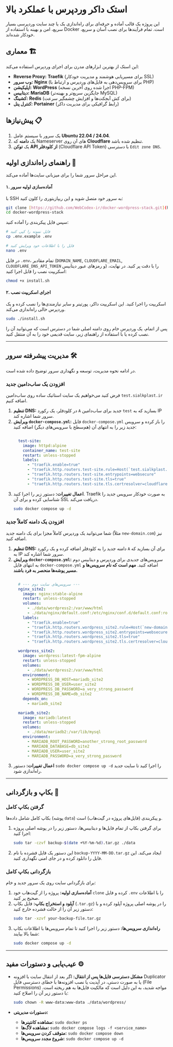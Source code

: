 # استک داکر وردپرس با عملکرد بالا

این پروژه یک قالب آماده و حرفه‌ای برای راه‌اندازی یک یا چند سایت وردپرسی بسیار سریع، امن و بهینه با استفاده از Docker است. تمام فرآیندها برای نصب آسان و سریع، خودکار شده‌اند.

## معماری 🏗️

این استک از بهترین ابزارهای مدرن برای اجرای وردپرس استفاده می‌کند:
* **Reverse Proxy:** **Traefik** (برای مسیریابی هوشمند و مدیریت خودکار SSL)
* **وب سرور:** **Nginx** (برای سرویس‌دهی به فایل‌های وردپرس و ارتباط با PHP)
* **اپلیکیشن:** **WordPress** (اجرا شده روی آخرین نسخه PHP-FPM)
* **دیتابیس:** **MariaDB** (جایگزین سریع‌تر و بهینه‌تر MySQL)
* **کشینگ:** **Redis** (برای کش آبجکت‌ها و افزایش چشمگیر سرعت)
* **کنترل پنل:** **Portainer** (رابط گرافیکی برای مدیریت داکر)

## پیش‌نیازها 📋

1.  یک سرور با سیستم عامل **Ubuntu 22.04 / 24.04**.
2.  یک **دامنه** که Nameserver های آن روی **Cloudflare** تنظیم شده باشد.
3.  یک **توکن API از کلودفلر** (Cloudflare API Token) با دسترسی `Edit zone DNS`.

## راهنمای راه‌اندازی اولیه 🚀

این مراحل سرور شما را برای میزبانی سایت‌ها آماده می‌کند.

#### **۱. آماده‌سازی اولیه سرور**

با SSH به سرور خود متصل شوید و این ریپازیتوری را کلون کنید:
```bash
git clone [https://github.com/WebCodex-ir/docker-wordpress-stack.git](https://github.com/WebCodex-ir/docker-wordpress-stack.git)
cd docker-wordpress-stack
````

سپس فایل پیکربندی را آماده کنید:

```bash
# فایل نمونه را کپی کنید
cp .env.example .env

# فایل را با اطلاعات خود ویرایش کنید
nano .env
```

در فایل `.env`، تمام مقادیر (`DOMAIN_NAME`, `CLOUDFLARE_EMAIL`, `CLOUDFLARE_DNS_API_TOKEN` و رمزهای عبور دیتابیس) را با دقت پر کنید. در نهایت، اسکریپت نصب را قابل اجرا کنید:

```bash
chmod +x install.sh
```

#### **۲. اجرای اسکریپت نصب**

اسکریپت را اجرا کنید. این اسکریپت داکر، پورتینر و سایر نیازمندی‌ها را نصب کرده و یک وردپرس خالی راه‌اندازی می‌کند.

```bash
sudo ./install.sh
```

پس از اتمام، یک وردپرس خام روی دامنه اصلی شما در دسترس است که می‌توانید آن را نصب کرده یا با استفاده از راهنمای زیر، سایت قدیمی خود را به آن منتقل کنید.

-----

## مدیریت پیشرفته سرور 🛠️

در ادامه نحوه مدیریت، توسعه و نگهداری سرور توضیح داده شده است.

### **افزودن یک ساب‌دامین جدید**

فرض کنید می‌خواهیم یک سایت استاتیک ساده روی ساب‌دامین `test.sialkplast.ir` اضافه کنیم.

1.  **تنظیم DNS:** در کلودفلر، یک رکورد `A` جدید برای ساب‌دامین `test` بسازید که به IP سرور شما اشاره کند.
2.  **ویرایش `docker-compose.yml`:** فایل `docker-compose.yml` را باز کرده و سرویس جدید زیر را به انتهای آن (هم‌سطح با سرویس‌های دیگر) اضافه کنید:
    ```yaml
    
      test-site:
        image: httpd:alpine
        container_name: test-site
        restart: unless-stopped
        labels:
          - "traefik.enable=true"
          - "traefik.http.routers.test-site.rule=Host(`test.sialkplast.ir`)"
          - "traefik.http.routers.test-site.entrypoints=websecure"
          - "traefik.http.routers.test-site.tls=true"
          - "traefik.http.routers.test-site.tls.certresolver=cloudflare"
    ```
3.  **اعمال تغییرات:** دستور زیر را اجرا کنید. Traefik به صورت خودکار سرویس جدید را شناسایی کرده و برای آن SSL دریافت می‌کند.
    ```bash
    sudo docker compose up -d
    ```

### **افزودن یک دامنه کاملاً جدید**

شما می‌توانید یک وردپرس کاملاً مجزا برای یک دامنه جدید (مثلاً `new-domain.com`) نیز اضافه کنید.

1.  **تنظیم DNS:** دامنه جدید را به کلودفلر اضافه کرده و یک رکورد `A` برای آن بسازید که به IP سرور شما اشاره کند.
2.  **ویرایش `docker-compose.yml`:** سرویس‌های جدیدی برای وردپرس و دیتابیس دوم به انتهای فایل `docker-compose.yml` اضافه کنید. **مهم است که نام سرویس‌ها و مسیر پوشه‌ها منحصر به فرد باشند.**
    ```yaml
    
      # --- سرویس‌های سایت دوم ---
      nginx_site2:
        image: nginx:stable-alpine
        restart: unless-stopped
        volumes:
          - ./data/wordpress2:/var/www/html
          - ./data/nginx/default.conf:/etc/nginx/conf.d/default.conf:ro
        labels:
          - "traefik.enable=true"
          - "traefik.http.routers.wordpress_site2.rule=Host(`new-domain.com`)"
          - "traefik.http.routers.wordpress_site2.entrypoints=websecure"
          - "traefik.http.routers.wordpress_site2.tls=true"
          - "traefik.http.routers.wordpress_site2.tls.certresolver=cloudflare"

      wordpress_site2:
        image: wordpress:latest-fpm-alpine
        restart: unless-stopped
        volumes:
          - ./data/wordpress2:/var/www/html
        environment:
          - WORDPRESS_DB_HOST=mariadb_site2
          - WORDPRESS_DB_USER=user_site2
          - WORDPRESS_DB_PASSWORD=a_very_strong_password
          - WORDPRESS_DB_NAME=db_site2
        depends_on:
          - mariadb_site2

      mariadb_site2:
        image: mariadb:latest
        restart: unless-stopped
        volumes:
          - ./data/mariadb2:/var/lib/mysql
        environment:
          - MARIADB_ROOT_PASSWORD=another_strong_root_password
          - MARIADB_DATABASE=db_site2
          - MARIADB_USER=user_site2
          - MARIADB_PASSWORD=a_very_strong_password
    ```
3.  **اعمال تغییرات:** دستور `sudo docker compose up -d` را اجرا کنید تا سایت جدید راه‌اندازی شود.

-----

## بکاپ و بازگردانی 💾

### **گرفتن بکاپ کامل**

بکاپ کامل شامل داده‌ها (پوشه `data`) و پیکربندی (فایل‌های پروژه در گیت‌هاب) است.

1.  برای گرفتن بکاپ از تمام فایل‌ها و دیتابیس‌ها، دستور زیر را در پوشه اصلی پروژه اجرا کنید:
    ```bash
    sudo tar -czvf backup-$(date +%Y-%m-%d).tar.gz ./data
    ```
2.  این دستور یک فایل فشرده با نام `backup-YYYY-MM-DD.tar.gz` ایجاد می‌کند. این فایل را دانلود کرده و در جای امنی نگهداری کنید.

### **بازگردانی بکاپ کامل**

برای بازگردانی سایت روی یک سرور جدید و خام:

1.  **آماده‌سازی اولیه:** پروژه را از گیت‌هاب خود `clone` کرده و فایل `.env` را با اطلاعات صحیح پر کنید.
2.  **آپلود و استخراج بکاپ:** فایل بکاپ (`.tar.gz`) را در پوشه اصلی پروژه آپلود کرده و با دستور زیر آن را از حالت فشرده خارج کنید:
    ```bash
    sudo tar -xzvf your-backup-file.tar.gz
    ```
3.  **راه‌اندازی سرویس‌ها:** دستور زیر را اجرا کنید تا تمام سرویس‌ها با اطلاعات بکاپ شما بالا بیایند:
    ```bash
    sudo docker compose up -d
    ```

-----

## عیب‌یابی و دستورات مفید ⚙️

  * **مشکل دسترسی فایل‌ها پس از انتقال:**
    اگر بعد از انتقال سایت با افزونه Duplicator یا به صورت دستی، در آپدیت یا نصب افزونه‌ها با خطای دسترسی فایل (File Permissions) مواجه شدید، به این دلیل است که مالکیت فایل‌ها به هم ریخته است. با دستور زیر آن را اصلاح کنید:

    ```bash
    sudo chown -R www-data:www-data ./data/wordpress/
    ```

  * **دستورات مدیریتی:**

      * **مشاهده کانتینرها:** `sudo docker ps`
      * **مشاهده لاگ‌ها:** `sudo docker compose logs -f <service_name>`
      * **متوقف کردن سرویس‌ها:** `sudo docker compose down`
      * **شروع مجدد سرویس‌ها:** `sudo docker compose up -d`

<!-- end list -->
